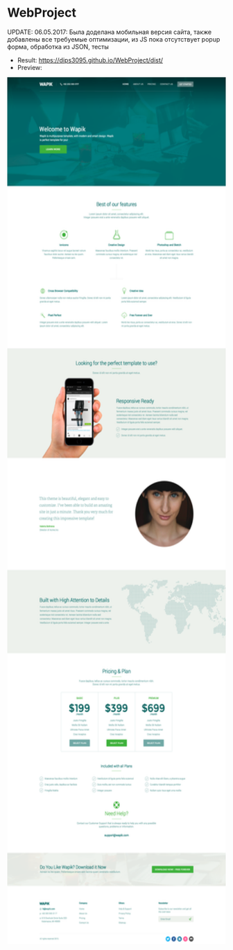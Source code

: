 # WebProject
UPDATE: 06.05.2017: 
Была доделана мобильная версия сайта, также добавлены все требуемые оптимизации, из JS пока отсутствует popup форма, обработка из JSON, тесты

  * Result: https://dips3095.github.io/WebProject/dist/
  * Preview: 
<img src="https://github.com/dips3095/WebProject/blob/master/Home.png" height="2000">
